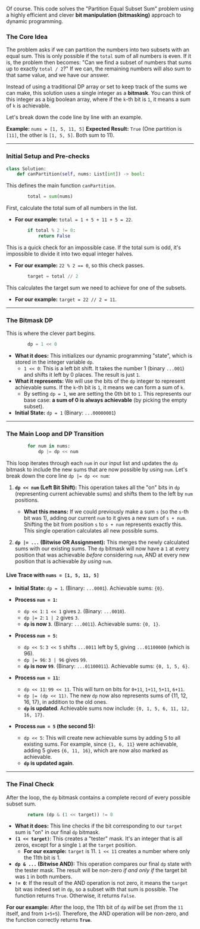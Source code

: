 Of course. This code solves the "Partition Equal Subset Sum" problem using a highly efficient and clever **bit manipulation (bitmasking)** approach to dynamic programming.

### The Core Idea

The problem asks if we can partition the numbers into two subsets with an equal sum. This is only possible if the `total` sum of all numbers is even. If it is, the problem then becomes: "Can we find a subset of numbers that sums up to exactly `total / 2`?" If we can, the remaining numbers will also sum to that same value, and we have our answer.

Instead of using a traditional DP array or set to keep track of the sums we can make, this solution uses a single integer as a **bitmask**. You can think of this integer as a big boolean array, where if the `k`-th bit is `1`, it means a sum of `k` is achievable.

Let's break down the code line by line with an example.

**Example:** `nums = [1, 5, 11, 5]`
**Expected Result:** `True` (One partition is `[11]`, the other is `[1, 5, 5]`. Both sum to 11).

-----

### **Initial Setup and Pre-checks**

```python
class Solution:
    def canPartition(self, nums: List[int]) -> bool:
```

This defines the main function `canPartition`.

```python
        total = sum(nums)
```

First, calculate the total sum of all numbers in the list.

  * **For our example:** `total = 1 + 5 + 11 + 5 = 22`.

<!-- end list -->

```python
        if total % 2 != 0:
            return False
```

This is a quick check for an impossible case. If the total sum is odd, it's impossible to divide it into two equal integer halves.

  * **For our example:** `22 % 2 == 0`, so this check passes.

<!-- end list -->

```python
        target = total // 2
```

This calculates the target sum we need to achieve for one of the subsets.

  * **For our example:** `target = 22 // 2 = 11`.

-----

### **The Bitmask DP**

This is where the clever part begins.

```python
        dp = 1 << 0
```

  * **What it does:** This initializes our dynamic programming "state", which is stored in the integer variable `dp`.
      * `1 << 0`: This is a left bit shift. It takes the number 1 (binary `...001`) and shifts it left by 0 places. The result is just `1`.
  * **What it represents:** We will use the bits of the `dp` integer to represent achievable sums. If the `k`-th bit is `1`, it means we can form a sum of `k`.
      * By setting `dp = 1`, we are setting the 0th bit to `1`. This represents our base case: **a sum of 0 is always achievable** (by picking the empty subset).
  * **Initial State:** `dp = 1` (Binary: `...00000001`)

-----

### **The Main Loop and DP Transition**

```python
        for num in nums:
            dp |= dp << num
```

This loop iterates through each `num` in our input list and updates the `dp` bitmask to include the new sums that are now possible by using `num`. Let's break down the core line `dp |= dp << num`:

1.  **`dp << num` (Left Bit Shift):** This operation takes all the "on" bits in `dp` (representing current achievable sums) and shifts them to the left by `num` positions.

      * **What this means:** If we could previously make a sum `s` (so the `s`-th bit was 1), adding our current `num` to it gives a new sum of `s + num`. Shifting the bit from position `s` to `s + num` represents exactly this. This single operation calculates all new possible sums.

2.  **`dp |= ...` (Bitwise OR Assignment):** This merges the newly calculated sums with our existing sums. The `dp` bitmask will now have a `1` at every position that was achievable *before* considering `num`, AND at every new position that is achievable *by using* `num`.

#### **Live Trace with `nums = [1, 5, 11, 5]`**

  * **Initial State:** `dp = 1`. (Binary: `...0001`). Achievable sums: `{0}`.

  * **Process `num = 1`:**

      * `dp << 1`: `1 << 1` gives `2`. (Binary: `...0010`).
      * `dp |= 2`: `1 | 2` gives `3`.
      * **`dp` is now `3`**. (Binary: `...0011`). Achievable sums: `{0, 1}`.

  * **Process `num = 5`:**

      * `dp << 5`: `3 << 5` shifts `...0011` left by 5, giving `...01100000` (which is 96).
      * `dp |= 96`: `3 | 96` gives `99`.
      * **`dp` is now `99`**. (Binary: `...01100011`). Achievable sums: `{0, 1, 5, 6}`.

  * **Process `num = 11`:**

      * `dp << 11`: `99 << 11`. This will turn on bits for `0+11`, `1+11`, `5+11`, `6+11`.
      * `dp |= (dp << 11)`. The new `dp` now also represents sums of {11, 12, 16, 17}, in addition to the old ones.
      * **`dp` is updated**. Achievable sums now include: `{0, 1, 5, 6, 11, 12, 16, 17}`.

  * **Process `num = 5` (the second 5):**

      * `dp << 5`: This will create new achievable sums by adding 5 to all existing sums. For example, since `{1, 6, 11}` were achievable, adding 5 gives `{6, 11, 16}`, which are now also marked as achievable.
      * **`dp` is updated again**.

-----

### **The Final Check**

After the loop, the `dp` bitmask contains a complete record of every possible subset sum.

```python
        return (dp & (1 << target)) != 0
```

  * **What it does:** This line checks if the bit corresponding to our `target` sum is "on" in our final `dp` bitmask.
  * **`(1 << target)`**: This creates a "tester" mask. It's an integer that is all zeros, except for a single `1` at the `target` position.
      * **For our example:** `target` is 11. `1 << 11` creates a number where only the 11th bit is 1.
  * **`dp & ...` (Bitwise AND):** This operation compares our final `dp` state with the tester mask. The result will be non-zero *if and only if* the target bit was `1` in both numbers.
  * **`!= 0`**: If the result of the AND operation is not zero, it means the `target` bit was indeed set in `dp`, so a subset with that sum is possible. The function returns `True`. Otherwise, it returns `False`.

**For our example:** After the loop, the 11th bit of `dp` *will* be set (from the `11` itself, and from `1+5+5`). Therefore, the AND operation will be non-zero, and the function correctly returns **`True`**.
